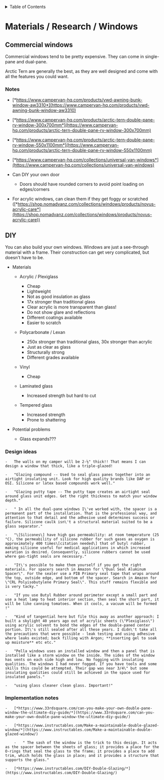 <div markdown="1">
<!-- START doctoc generated TOC please keep comment here to allow auto update -->
<!-- DON'T EDIT THIS SECTION, INSTEAD RE-RUN doctoc TO UPDATE -->
<details>
<summary>Table of Contents</summary>

- [Materials / Research / Windows](#materials--research--windows)
  - [Commercial windows](#commercial-windows)
    - [Notes](#notes)
  - [DIY](#diy)
    - [Design ideas](#design-ideas)
    - [Implementation notes](#implementation-notes)

</details>
<!-- END doctoc generated TOC please keep comment here to allow auto update -->
</div>

# Materials / Research / Windows

## Commercial windows

Commercial windows tend to be pretty expensive. They can come in single-pane and
dual-pane. 

Arctic Tern are generally the best, as they are well designed and come with all
the features you could want.


### Notes

-   [*https://www.campervan-hq.com/products/vwd-awning-bunk-window-aw3310*](https://www.campervan-hq.com/products/vwd-awning-bunk-window-aw3310)

-   [*https://www.campervan-hq.com/products/arctic-tern-double-pane-rv-window-300x700mm*](https://www.campervan-hq.com/products/arctic-tern-double-pane-rv-window-300x700mm)

-   [*https://www.campervan-hq.com/products/arctic-tern-double-pane-rv-window-550x1100mm*](https://www.campervan-hq.com/products/arctic-tern-double-pane-rv-window-550x1100mm)

-   [*https://www.campervan-hq.com/collections/universal-van-windows*](https://www.campervan-hq.com/collections/universal-van-windows)

-   Can DIY your own door

    -   Doors should have rounded corners to avoid point loading on edges/corners

-   For acrylic windows, can clean them if they get foggy or scratched ([*https://shop.nomadvanz.com/collections/windows/products/novus-acrylic-care*](https://shop.nomadvanz.com/collections/windows/products/novus-acrylic-care))



## DIY

You can also build your own windows. Windows are just a see-through material with a frame.
Their construction can get very complicated, but doesn't have to be.

-   Materials

    -   Acrylic / Plexiglass
        -   Cheap
        -   Lightweight
        -   Not as good insulation as glass
        -   17x stronger than traditional glass
        -   Clear acrylic is more transparent than glass!
        -   Do not show glare and reflections
        -   Different coatings available
        -   Easier to scratch

    -   Polycarbonate / Lexan
        -   250x stronger than traditional glass, 30x stronger than acrylic
        -   Just as clear as glass
        -   Structurally strong
        -   Different grades available

    -   Vinyl
        -   Cheap

    -   Laminated glass
        -   Increased strength but hard to cut

    -   Tempered glass
        -   Increased strength
        -   Prone to shattering

-   Potential problems
    -   Glass expands???

### Design ideas

    -   The walls on my camper will be 2-⅛" thick!! That means I can design a window that thick, like a triple-glazed!

    -   "Glazing compound -- Used to seal glass panes together into an airtight insulating unit. Look for high quality brands like DAP or OSI. Silicone or latex based compounds work well."

    -   "Glazing putty tape -- The putty tape creates an airtight seal around glass unit edges. Get the right thickness to match your window depth."

    -   " In all the dual-pane windows I\'ve worked with, the spacer is a permanent part of the installation. That is the professional way, and attention to that detail and the adhesive used determines success or failure. Silicone caulk isn\'t a structural material suited to be a glass separator."

    -   "\[Silicones\] have high gas permeability: at room temperature (25 °C), the permeability of silicone rubber for such gases as oxygen is approximately 400 times\[citation needed\] that of butyl rubber, making silicone useful for medical applications in which increased aeration is desired. Consequently, silicone rubbers cannot be used where gas-tight seals are necessary."

    -   "It\'s possible to make them yourself if you get the right materials. For spacers search in Amazon for \"Dual Seal Aluminum Spacer\". For the sealer use a PIB Primary seal tape that wraps around the top, outside edge, and bottom of the spacer. Search in Amazon for \"CRL Polyisobutylene Primary Seal\". This stuff remains flexible and is very tacky."

    -   "If you use Butyl Rubber around perimeter except a small part and use a heat lamp to heat interior section, then seal the short part, it will be like canning tomatoes. When it cools, a vacuum will be formed !"

    -   "Kind of tangential here but file this away as another approach: I built a skylight 40 years ago out of acrylic sheets (\"Plexiglass\") using acrylic solvent to bond the edges of the double-paned center portion. It\'s still sealed after all these years. I didn\'t take all the precautions that were possible - leak testing and using adhesive where leaks existed; back filling with Argon; **inserting gel to soak up moisture** etc etc."

    -   "Pella windows uses an installed window and then a panel that is installed like a storm window on the inside. The sides of the window has vents on each side high and low. No fogging with insulating qualities. The windows I had never fogged. If you have tools and some skills this could be attempted. Their gap was near 3/4\" but some insulating qualities could still be achieved in the space used for insulated panels."

    -   "using glass cleaner clean glass. Important!"


### Implementation notes

    -   [*https://www.33rdsquare.com/can-you-make-your-own-double-pane-window-the-ultimate-diy-guide/*](https://www.33rdsquare.com/can-you-make-your-own-double-pane-window-the-ultimate-diy-guide/)

    -   [*https://www.instructables.com/Make-a-maintainable-double-glazed-window/*](https://www.instructables.com/Make-a-maintainable-double-glazed-window/)

        -   " The sash of the window is the trick to this design. It acts as the spacer between the sheets of glass; it provides a place for the O-rings that seal the glass to the frame; it provides a place to add trim, which holds the glass in place; and it provides a structure that supports the glass."

    -   [*https://www.instructables.com/DIY-Double-Glazing/*](https://www.instructables.com/DIY-Double-Glazing/)


